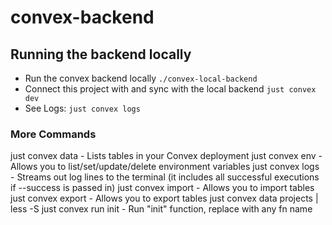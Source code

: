 # convex-backend

## Running the backend locally

- Run the convex backend locally `./convex-local-backend`
- Connect this project with and sync with the local backend `just convex dev`
- See Logs: `just convex logs`

### More Commands

just convex data - Lists tables in your Convex deployment
just convex env - Allows you to list/set/update/delete environment variables
just convex logs - Streams out log lines to the terminal (it includes all successful executions if --success is passed in)
just convex import - Allows you to import tables
just convex export - Allows you to export tables
just convex data projects | less -S
just convex run init - Run "init" function, replace with any fn name

